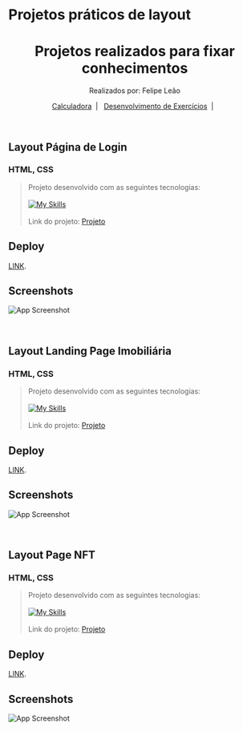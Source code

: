   # Projetos práticos de layout

  <h1 align="center"> Projetos realizados para fixar conhecimentos </h1>
  <p align="center">
  Realizados por: Felipe Leão
  </p>

  <p align="center">
    <a href="#-Calculadora">Calculadora</a>&nbsp;&nbsp;|&nbsp;&nbsp;
    <a href="#- Desenvolvimento de Exercícios"> Desenvolvimento de Exercícios</a>&nbsp;&nbsp;|&nbsp;&nbsp;
    
  </p>

 
  <br>
   


  ## Layout Página de Login  
  ### HTML, CSS

  > Projeto desenvolvido com as seguintes tecnologias:
  <br><br>[![My Skills](https://skillicons.dev/icons?i=html,css)](https://skillicons.dev)<br><br>
  > Link do projeto:
  > [Projeto](https://github.com/felipepleao/practical-PersonalProjects/tree/main/01-calculadora)

  ## Deploy

  [LINK](https://felipepleao.github.io/projetos-pessoais/01-calculadora/).

  ## Screenshots

  ![App Screenshot](assets/calculadora.png)

  <br>

  ## Layout Landing Page Imobiliária
  ### HTML, CSS

  > Projeto desenvolvido com as seguintes tecnologias:
  <br><br>[![My Skills](https://skillicons.dev/icons?i=html,css)](https://skillicons.dev)<br><br>
  > Link do projeto:
  > [Projeto](https://github.com/felipepleao/practical-PersonalProjects/tree/main/01-calculadora)

  ## Deploy

  [LINK](https://felipepleao.github.io/projetos-pessoais/01-calculadora/).

  ## Screenshots

  ![App Screenshot](assets/calculadora.png)

  <br>

  ## Layout Page NFT
  ### HTML, CSS

  > Projeto desenvolvido com as seguintes tecnologias:
  <br><br>[![My Skills](https://skillicons.dev/icons?i=html,css)](https://skillicons.dev)<br><br>
  > Link do projeto:
  > [Projeto](https://github.com/felipepleao/practical-PersonalProjects/tree/main/01-calculadora)

  ## Deploy

  [LINK](https://felipepleao.github.io/projetos-pessoais/01-calculadora/).

  ## Screenshots

  ![App Screenshot](assets/calculadora.png)

  <br>
